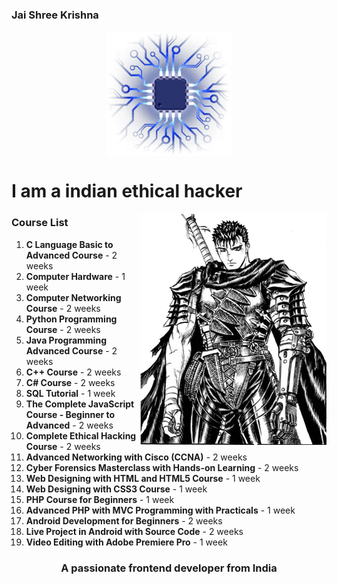 <!-- https://github.com/hackerx0007/Programming-Notes/blob/main/Images/pngwing.com%20(13).png

https://github.com/hackerx0007/Programming-Notes/blob/main/Images/pngwing.com%20(15).png -->
### Jai Shree Krishna

<p align="center">
    <img align="center" src="https://github.com/hackerx0007/Programming-Notes/blob/main/Images/pngwing.com%20(15).png" width="200" />
</p>




# I am a indian ethical hacker 
<img align="right" height="370px" alt="GIF" src="https://github.com/hackerx0007/Programming-Notes/blob/main/Images/pngwing.com%20(13).png" />

### Course List
1. **C Language Basic to Advanced Course** - 2 weeks
2. **Computer Hardware** - 1 week
3. **Computer Networking Course** - 2 weeks
4. **Python Programming Course** - 2 weeks
5. **Java Programming Advanced Course** - 2 weeks
6. **C++ Course** - 2 weeks
7. **C# Course** - 2 weeks
8. **SQL Tutorial** - 1 week
9. **The Complete JavaScript Course - Beginner to Advanced** - 2 weeks
10. **Complete Ethical Hacking Course** - 2 weeks
11. **Advanced Networking with Cisco (CCNA)** - 2 weeks
12. **Cyber Forensics Masterclass with Hands-on Learning** - 2 weeks
13. **Web Designing with HTML and HTML5 Course** - 1 week
14. **Web Designing with CSS3 Course** - 1 week
15. **PHP Course for Beginners** - 1 week
16. **Advanced PHP with MVC Programming with Practicals** - 1 week
17. **Android Development for Beginners** - 2 weeks
18. **Live Project in Android with Source Code** - 2 weeks
19. **Video Editing with Adobe Premiere Pro** - 1 week




<h3 align="center">A passionate frontend developer from India</h3>